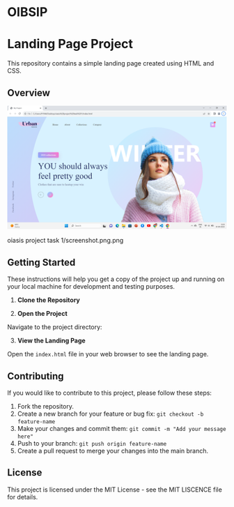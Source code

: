 # OIBSIP
# Landing Page Project

This repository contains a simple landing page created using HTML and CSS.

## Overview

![image](https://github.com/YBalajiRao/OIBSIP/blob/main/oiasis%20project%20task%201/screenshot.png.png)




oiasis project task 1/screenshot.png.png

## Getting Started

These instructions will help you get a copy of the project up and running on your local machine for development and testing purposes.

1. **Clone the Repository**


2. **Open the Project**

Navigate to the project directory:


3. **View the Landing Page**

Open the `index.html` file in your web browser to see the landing page.

## Contributing

If you would like to contribute to this project, please follow these steps:

1. Fork the repository.
2. Create a new branch for your feature or bug fix: `git checkout -b feature-name`
3. Make your changes and commit them: `git commit -m "Add your message here"`
4. Push to your branch: `git push origin feature-name`
5. Create a pull request to merge your changes into the main branch.

## License

This project is licensed under the MIT License - see the MIT LISCENCE file for details.


